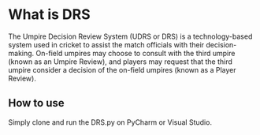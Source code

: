 # What is DRS

The Umpire Decision Review System (UDRS or DRS) is a technology-based system used in cricket to assist the match officials with their decision-making. On-field umpires may choose to consult with the third umpire (known as an Umpire Review), and players may request that the third umpire consider a decision of the on-field umpires (known as a Player Review).

## How to use

Simply clone and run the DRS.py on PyCharm or Visual Studio.
